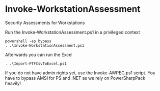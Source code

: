 # Invoke-WorkstationAssessment
Security Assessments for Workstations

Run the Invoke-WorkstationAssessment.ps1 in a privileged context
```
powershell -ep bypass
. .\Invoke-WorkstationAssessment.ps1
```

Afterwards you can run the Excel
```
. .\Import-PTFCsvToExcel.ps1
```

If you do not have admin rights yet, use the Invoke-AWPEC.ps1 script. You have to bypass AMSI for PS and .NET as we rely on PowerSharpPack heavily!
